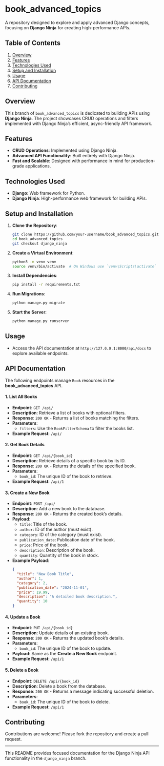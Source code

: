 
# book_advanced_topics

A repository designed to explore and apply advanced Django concepts, focusing on **Django Ninja** for creating high-performance APIs.

## Table of Contents
1. [Overview](#overview)
2. [Features](#features)
3. [Technologies Used](#technologies-used)
4. [Setup and Installation](#setup-and-installation)
5. [Usage](#usage)
6. [API Documentation](#api-documentation)
7. [Contributing](#contributing)

## Overview
This branch of `book_advanced_topics` is dedicated to building APIs using **Django Ninja**. The project showcases CRUD operations and filters implemented with Django Ninja’s efficient, async-friendly API framework.

## Features
- **CRUD Operations**: Implemented using Django Ninja.
- **Advanced API Functionality**: Built entirely with Django Ninja.
- **Fast and Scalable**: Designed with performance in mind for production-grade applications.

## Technologies Used
- **Django**: Web framework for Python.
- **Django Ninja**: High-performance web framework for building APIs.

## Setup and Installation

1. **Clone the Repository**:
   ```bash
   git clone https://github.com/your-username/book_advanced_topics.git
   cd book_advanced_topics
   git checkout django_ninja
   ```

2. **Create a Virtual Environment**:
   ```bash
   python3 -m venv venv
   source venv/bin/activate  # On Windows use `venv\Scripts\activate`
   ```

3. **Install Dependencies**:
   ```bash
   pip install -r requirements.txt
   ```

4. **Run Migrations**:
   ```bash
   python manage.py migrate
   ```

5. **Start the Server**:
   ```bash
   python manage.py runserver
   ```

## Usage
- Access the API documentation at `http://127.0.0.1:8000/api/docs` to explore available endpoints.

## API Documentation

The following endpoints manage `Book` resources in the **book_advanced_topics** API.

#### 1. List All Books
- **Endpoint**: `GET /api/`
- **Description**: Retrieve a list of books with optional filters.
- **Response**: `200 OK` - Returns a list of books matching the filters.
- **Parameters**:
  - `filters`: Use the `BookFilterSchema` to filter the books list.
- **Example Request**: `/api/`

#### 2. Get Book Details
- **Endpoint**: `GET /api/{book_id}`
- **Description**: Retrieve details of a specific book by its ID.
- **Response**: `200 OK` - Returns the details of the specified book.
- **Parameters**:
  - `book_id`: The unique ID of the book to retrieve.
- **Example Request**: `/api/1`

#### 3. Create a New Book
- **Endpoint**: `POST /api/`
- **Description**: Add a new book to the database.
- **Response**: `200 OK` - Returns the created book’s details.
- **Payload**:
  - `title`: Title of the book.
  - `author`: ID of the author (must exist).
  - `category`: ID of the category (must exist).
  - `publication_date`: Publication date of the book.
  - `price`: Price of the book.
  - `description`: Description of the book.
  - `quantity`: Quantity of the book in stock.
- **Example Payload**:
  ```json
  {
    "title": "New Book Title",
    "author": 1,
    "category": 2,
    "publication_date": "2024-11-01",
    "price": 19.99,
    "description": "A detailed book description.",
    "quantity": 10
  }
  ```

#### 4. Update a Book
- **Endpoint**: `PUT /api/{book_id}`
- **Description**: Update details of an existing book.
- **Response**: `200 OK` - Returns the updated book’s details.
- **Parameters**:
  - `book_id`: The unique ID of the book to update.
- **Payload**: Same as the **Create a New Book** endpoint.
- **Example Request**: `/api/1`

#### 5. Delete a Book
- **Endpoint**: `DELETE /api/{book_id}`
- **Description**: Delete a book from the database.
- **Response**: `200 OK` - Returns a message indicating successful deletion.
- **Parameters**:
  - `book_id`: The unique ID of the book to delete.
- **Example Request**: `/api/1`

## Contributing
Contributions are welcome! Please fork the repository and create a pull request.

---

This README provides focused documentation for the Django Ninja API functionality in the `django_ninja` branch.